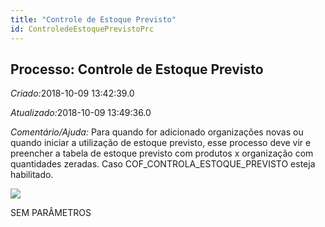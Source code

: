 ```yaml
---
title: "Controle de Estoque Previsto"
id: ControledeEstoquePrevistoPrc
---
```

<div id="d37748e1" class="section chapter">

<div class="titlepage">

<div>

<div>

## Processo: Controle de Estoque Previsto

</div>

</div>

</div>

<span class="emphasis"> *Criado:*</span>2018-10-09 13:42:39.0

<span class="emphasis">*Atualizado:*</span>2018-10-09 13:49:36.0

<span class="emphasis"> *Comentário/Ajuda:* </span>Para quando for
adicionado organizações novas ou quando iniciar a utilização de estoque
previsto, esse processo deve vir e preencher a tabela de estoque
previsto com produtos x organização com quantidades zeradas. Caso
COF\_CONTROLA\_ESTOQUE\_PREVISTO esteja habilitado.

![](/img/manual/ControledeEstoquePrevisto.png)

SEM PARÂMETROS

</div>
